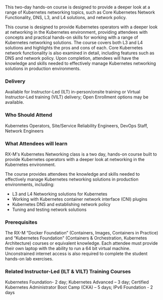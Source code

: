 <!-- Kubernetes Networking -->

This two-day hands-on course is designed to provide a deeper look at a range of Kubernetes networking topics, such as Core Kubernetes Network Functionality, DNS, L3, and L4 solutions, and network policy.

This course is designed to provide Kubernetes operators with a deeper look at networking in the Kubernetes environment, providing attendees with concepts and practical hands-on skills for working with a range of Kubernetes networking solutions. The course covers both L3 and L4 solutions and highlights the pros and cons of each. Core Kubernetes network functionality is also examined in detail, including features such as DNS and network policy. Upon completion, attendees will have the knowledge and skills needed to effectively manage Kubernetes networking solutions in production environments.


### Delivery

Available for Instructor-Led (ILT) in-person/onsite training or Virtual Instructor-Led training (VILT) delivery; Open Enrollment options may be available.


### Who Should Attend

Kubernetes Operators, Site/Service Reliability Engineers, DevOps Staff, Network Engineers


### What Attendees will learn

RX-M's Kubernetes Networking class is a two day, hands-on course built to provide Kubernetes operators with a deeper look at networking in the Kubernetes environment.

The course provides attendees the knowledge and skills needed to effectively manage Kubernetes networking solutions in production environments, including:

- L3 and L4 Networking solutions for Kubernetes
- Working with Kubernetes container network interface (CNI) plugins
- Kubernetes DNS and establishing network policy
- Tuning and testing network solutions


### Prerequisites

The RX-M “Docker Foundation” (Containers, Images, Containers in Practice)  and “Kubernetes Foundation" (Containers & Orchestration, Kubernetes Architecture) courses or equivalent knowledge. Each attendee must provide their own laptop with the ability to run a 64 bit virtual machine. Unconstrained internet access is also required to complete the student hands-on lab exercises.


### Related  Instructor-Led (ILT & VILT) Training Courses

Kubernetes Foundation- 2 day; Kubernetes Advanced – 3 day; Certified Kubernetes Administrator Boot Camp (CKA) – 5 days; IPv6 Foundation - 2 days



